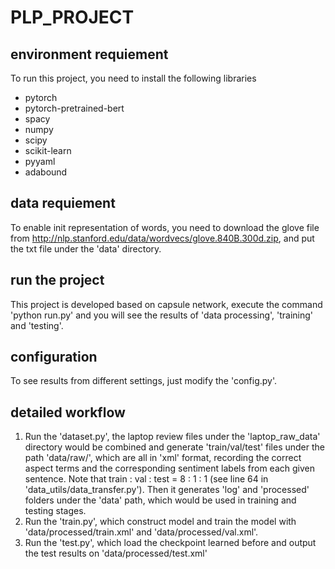 # PLP_PROJECT

## environment requiement
To run this project, you need to install the following libraries
* pytorch
* pytorch-pretrained-bert
* spacy
* numpy
* scipy
* scikit-learn
* pyyaml
* adabound

## data requiement
To enable init representation of words, you need to download the glove file from http://nlp.stanford.edu/data/wordvecs/glove.840B.300d.zip, and put the txt file under the 'data' directory.

## run the project
This project is developed based on capsule network, execute the command 'python run.py' and you will see the results of 'data processing', 'training' and 'testing'.

## configuration
To see results from different settings, just modify the 'config.py'.

## detailed workflow
1. Run the 'dataset.py', the laptop review files under the 'laptop_raw_data' directory would be combined and generate 'train/val/test' files under the path 'data/raw/', which are all in 'xml' format, recording the correct aspect terms and the corresponding sentiment labels from each given sentence. Note that train : val : test = 8 : 1 : 1 (see line 64 in 'data_utils/data_transfer.py'). Then it generates 'log' and 'processed' folders under the 'data' path, which would be used in training and testing stages. 
2. Run the 'train.py', which construct model and train the model with 'data/processed/train.xml' and 'data/processed/val.xml'.
3. Run the 'test.py', which load the checkpoint learned before and output the test results on 'data/processed/test.xml'
